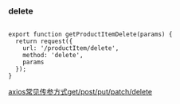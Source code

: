 ### delete

~~~

export function getProductItemDelete(params) {
  return request({
    url: '/productItem/delete',
    method: 'delete',
    params
  });
}
~~~

[axios常见传参方式get/post/put/patch/delete](https://blog.csdn.net/qq_31837621/article/details/80688854)